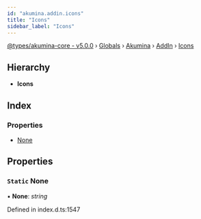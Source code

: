```yaml
---
id: "akumina.addin.icons"
title: "Icons"
sidebar_label: "Icons"
---
```


[@types/akumina-core - v5.0.0](../index.md) › [Globals](../globals.md) › [Akumina](../modules/akumina.md) › [AddIn](../modules/akumina.addin.md) › [Icons](akumina.addin.icons.md)

## Hierarchy

* **Icons**

## Index

### Properties

* [None](akumina.addin.icons.md#static-none)

## Properties

### `Static` None

▪ **None**: *string*

Defined in index.d.ts:1547
